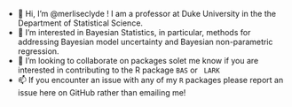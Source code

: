 - 👋 Hi, I’m @merliseclyde !  I am a professor at Duke University in the the Department of Statistical Science.
- 👀 I’m interested in Bayesian Statistics, in particular, methods for addressing Bayesian model uncertainty and Bayesian non-parametric regression.
- 💞️ I’m looking to collaborate on packages solet me know if you are interested in contributing to the R package `BAS` or ` LARK`
- 📫 If you encounter an issue with any of my `R` packages please report an issue here on GitHub rather than emailing me!

<!---
merliseclyde/merliseclyde is a ✨ special ✨ repository because its `README.md` (this file) appears on your GitHub profile.
You can click the Preview link to take a look at your changes.
--->
